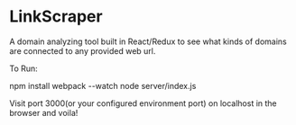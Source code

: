 # LinkScraper

A domain analyzing tool built in React/Redux to see what kinds of domains are connected to any provided web url.

To Run:

npm install
webpack --watch
node server/index.js

Visit port 3000(or your configured environment port) on localhost in the browser and voila!
